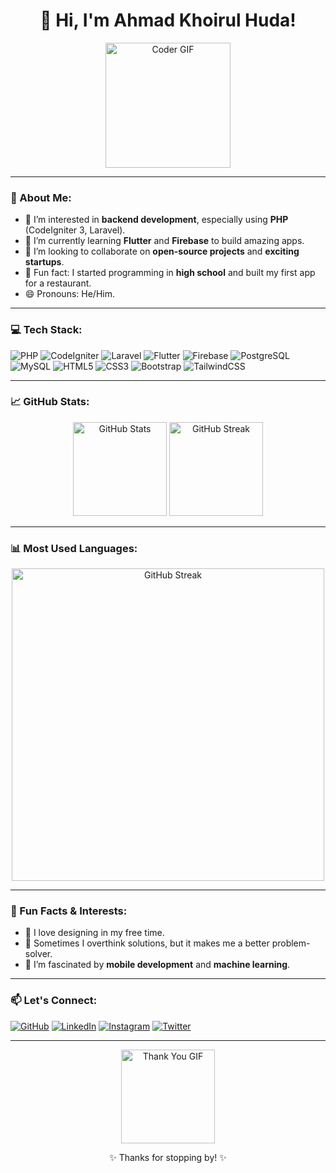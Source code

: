 <div align="center">
  <h1>👋 Hi, I'm Ahmad Khoirul Huda!</h1>
  <img src="https://media.giphy.com/media/1hQIxACcoZXAoOwMOG/giphy.gif" alt="Coder GIF" width="200"/>
</div>

---

### 👀 About Me:
- 🌟 I’m interested in **backend development**, especially using **PHP** (CodeIgniter 3, Laravel).
- 🌱 I’m currently learning **Flutter** and **Firebase** to build amazing apps.
- 💼 I’m looking to collaborate on **open-source projects** and **exciting startups**.
- 📖 Fun fact: I started programming in **high school** and built my first app for a restaurant.
- 😄 Pronouns: He/Him.

---

### 💻 Tech Stack:
![PHP](https://img.shields.io/badge/PHP-777BB4?style=flat-square&logo=php&logoColor=white)
![CodeIgniter](https://img.shields.io/badge/CodeIgniter-EE4623?style=flat-square&logo=codeigniter&logoColor=white)
![Laravel](https://img.shields.io/badge/Laravel-FF2D20?style=flat-square&logo=laravel&logoColor=white)
![Flutter](https://img.shields.io/badge/Flutter-02569B?style=flat-square&logo=flutter&logoColor=white)
![Firebase](https://img.shields.io/badge/Firebase-FFCA28?style=flat-square&logo=firebase&logoColor=black)
![PostgreSQL](https://img.shields.io/badge/PostgreSQL-4169E1?style=flat-square&logo=postgresql&logoColor=white)
![MySQL](https://img.shields.io/badge/MySQL-4479A1?style=flat-square&logo=mysql&logoColor=white)
![HTML5](https://img.shields.io/badge/HTML5-E34F26?style=flat-square&logo=html5&logoColor=white)
![CSS3](https://img.shields.io/badge/CSS3-1572B6?style=flat-square&logo=css3&logoColor=white)
![Bootstrap](https://img.shields.io/badge/Bootstrap-7952B3?style=flat-square&logo=bootstrap&logoColor=white)
![TailwindCSS](https://img.shields.io/badge/TailwindCSS-06B6D4?style=flat-square&logo=tailwindcss&logoColor=white)

---

### 📈 GitHub Stats:
<div align="center">
  <img src="https://github-readme-stats.vercel.app/api?username=AhmadKhoirul22&show_icons=true&theme=radical" alt="GitHub Stats" height="150px"/>
  <img src="https://streak-stats.demolab.com/?user=AhmadKhoirul22&theme=radical&hide_border=true&date_format=j%20M%5B%20Y%5D" alt="GitHub Streak" height="150px"/>
</div>
<!-- &cache_seconds=86400 -->

---

### 📊 Most Used Languages:
<div align="center" >
    <img src="https://github-readme-stats.vercel.app/api/top-langs/?username=AhmadKhoirul22&langs_count=10&theme=radical" alt="GitHub Streak" height="500px"/>
</div>
<!-- ![Top Langs](https://github-readme-stats.vercel.app/api/top-langs/?username=AhmadKhoirul22&langs_count=10&theme=radical) -->

---

### 🎯 Fun Facts & Interests:
- 🎨 I love designing in my free time.
- 🤔 Sometimes I overthink solutions, but it makes me a better problem-solver.
- 📱 I’m fascinated by **mobile development** and **machine learning**.

---

### 📫 Let's Connect:
[![GitHub](https://img.shields.io/badge/GitHub-181717?style=flat-square&logo=github&logoColor=white)](https://github.com/AhmadKhoirul22)
[![LinkedIn](https://img.shields.io/badge/LinkedIn-0077B5?style=flat-square&logo=linkedin&logoColor=white)](https://www.linkedin.com/in/your-linkedin)
[![Instagram](https://img.shields.io/badge/Instagram-E4405F?style=flat-square&logo=instagram&logoColor=white)](https://instagram.com/rise.try)
[![Twitter](https://img.shields.io/badge/Twitter-1DA1F2?style=flat-square&logo=twitter&logoColor=white)](https://twitter.com/your_twitter)

---

<div align="center">
  <img src="https://media.giphy.com/media/13HgwGsXF0aiGY/giphy.gif" alt="Thank You GIF" width="150"/>
  <p>✨ Thanks for stopping by! ✨</p>
</div>

